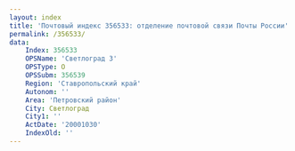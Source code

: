 ```yaml
---
layout: index
title: 'Почтовый индекс 356533: отделение почтовой связи Почты России'
permalink: /356533/
data:
    Index: 356533
    OPSName: 'Светлоград 3'
    OPSType: О
    OPSSubm: 356539
    Region: 'Ставропольский край'
    Autonom: ''
    Area: 'Петровский район'
    City: Светлоград
    City1: ''
    ActDate: '20001030'
    IndexOld: ''
---
```


